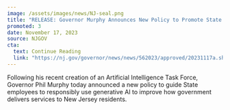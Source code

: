 ```yaml
---
image: /assets/images/news/NJ-seal.png
title: "RELEASE: Governor Murphy Announces New Policy to Promote State Employees’ Responsible Use of Generative Artificial Intelligence"
promoted: 3
date: November 17, 2023
source: NJGOV
cta:
  text: Continue Reading
  link: "https://nj.gov/governor/news/news/562023/approved/20231117a.shtml"
---
```


Following his recent creation of an Artificial Intelligence Task Force, Governor Phil Murphy today announced a new policy to guide State employees to responsibly use generative AI to improve how government delivers services to New Jersey residents. 